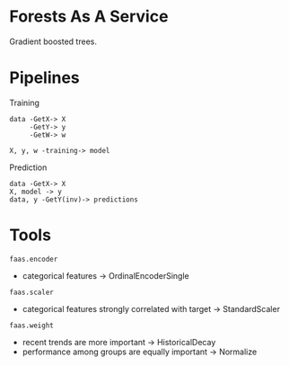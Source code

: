 # Forests As A Service
Gradient boosted trees.


# Pipelines
Training
```
data -GetX-> X
     -GetY-> y
     -GetW-> w

X, y, w -training-> model
```

Prediction
```
data -GetX-> X
X, model -> y
data, y -GetY(inv)-> predictions
```

# Tools
`faas.encoder`
- categorical features -> OrdinalEncoderSingle

`faas.scaler`
- categorical features strongly correlated with target -> StandardScaler

`faas.weight`
- recent trends are more important -> HistoricalDecay
- performance among groups are equally important -> Normalize

